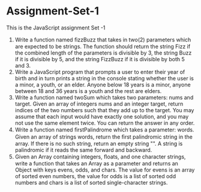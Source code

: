 # Assignment-Set-1
This is the JavaScript assignment  Set -1
1. Write a function named ﬁzzBuzz that takes in two(2) parameters which are expected to be strings. The function should return the string Fizz if the combined length of the parameters is divisible by 3, the string Buzz if it is divisible by 5, and the string FizzBuzz if it is divisible by both 5 and 3.
2. Write a JavaScript program that prompts a user to enter their year of birth and in turn prints a string in the console stating whether the user is a minor, a youth, or an elder. Anyone below 18 years is a minor,
anyone between 18 and 36 years is a youth and the rest are elders.
3. Write a function named twoSum which takes two parameters: nums and target. Given an array of integers nums and an integer target, return indices of the two numbers such that they add up to the target. You may assume that each input would have exactly one solution, and you may not use the same element twice.
You can return the answer in any order.
4. Write a function named ﬁrstPalindrome which takes a parameter: words. Given an array of strings words, return the ﬁrst palindromic string in the array. If there is no such string, return an empty string "".
A string is palindromic if it reads the same forward and backward.
5. Given an Array containing integers, ﬂoats, and one character strings, write a function that takes an Array as a parameter and returns an Object with keys evens, odds, and chars. The value for evens is an array
of sorted even numbers, the value for odds is a list of sorted odd numbers and chars is a list of sorted single-character strings.
